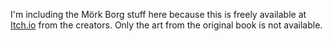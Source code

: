 I'm including the Mörk Borg stuff here because this is freely available at [Itch.io](https://jnohr.itch.io/mrk-borg-free) from the creators. Only the art from the original book is not available.
